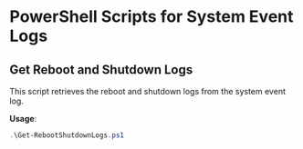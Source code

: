 # PowerShell Scripts for System Event Logs

## Get Reboot and Shutdown Logs
This script retrieves the reboot and shutdown logs from the system event log.

**Usage**:
```powershell
.\Get-RebootShutdownLogs.ps1
